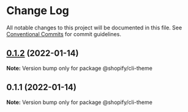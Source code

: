 # Change Log

All notable changes to this project will be documented in this file.
See [Conventional Commits](https://conventionalcommits.org) for commit guidelines.

## [0.1.2](https://github.com/Shopify/shopify-cli-next/compare/@shopify/cli-theme@0.1.1...@shopify/cli-theme@0.1.2) (2022-01-14)

**Note:** Version bump only for package @shopify/cli-theme





## 0.1.1 (2022-01-14)

**Note:** Version bump only for package @shopify/cli-theme
